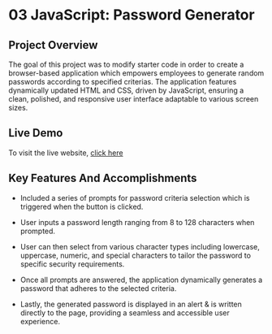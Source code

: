 # 03 JavaScript: Password Generator

## Project Overview

The goal of this project was to modify starter code in order to create a browser-based application which empowers employees to generate random passwords according to specified criterias. The application features dynamically updated HTML and CSS, driven by JavaScript, ensuring a clean, polished, and responsive user interface adaptable to various screen sizes.

## Live Demo

To visit the live website, <a href="">click here</a>

## Key Features And Accomplishments

- Included a series of prompts for password criteria selection which is triggered when the button is clicked.

- User inputs a password length ranging from 8 to 128 characters when prompted.

- User can then select from various character types including lowercase, uppercase, numeric, and special characters to tailor the password to specific security requirements.

- Once all prompts are answered, the application dynamically generates a password that adheres to the selected criteria.

- Lastly, the generated password is displayed in an alert & is written directly to the page, providing a seamless and accessible user experience.
